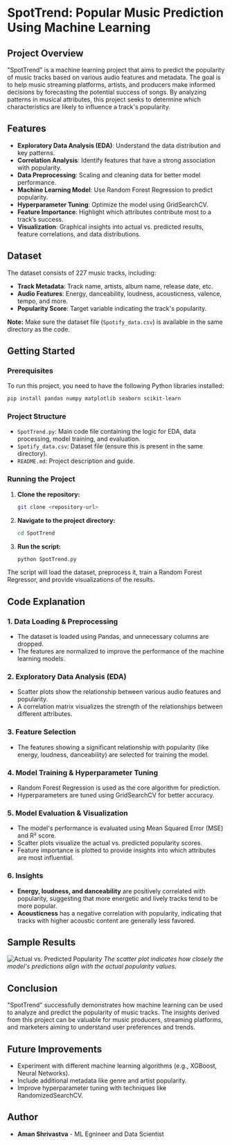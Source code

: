 # **SpotTrend: Popular Music Prediction Using Machine Learning**

## **Project Overview**
"SpotTrend" is a machine learning project that aims to predict the popularity of music tracks based on various audio features and metadata. The goal is to help music streaming platforms, artists, and producers make informed decisions by forecasting the potential success of songs. By analyzing patterns in musical attributes, this project seeks to determine which characteristics are likely to influence a track's popularity.

## **Features**
- **Exploratory Data Analysis (EDA)**: Understand the data distribution and key patterns.
- **Correlation Analysis**: Identify features that have a strong association with popularity.
- **Data Preprocessing**: Scaling and cleaning data for better model performance.
- **Machine Learning Model**: Use Random Forest Regression to predict popularity.
- **Hyperparameter Tuning**: Optimize the model using GridSearchCV.
- **Feature Importance**: Highlight which attributes contribute most to a track’s success.
- **Visualization**: Graphical insights into actual vs. predicted results, feature correlations, and data distributions.

## **Dataset**
The dataset consists of 227 music tracks, including:
- **Track Metadata**: Track name, artists, album name, release date, etc.
- **Audio Features**: Energy, danceability, loudness, acousticness, valence, tempo, and more.
- **Popularity Score**: Target variable indicating the track's popularity.

**Note:** Make sure the dataset file (`Spotify_data.csv`) is available in the same directory as the code.

## **Getting Started**

### **Prerequisites**
To run this project, you need to have the following Python libraries installed:
```bash
pip install pandas numpy matplotlib seaborn scikit-learn
```

### **Project Structure**
- `SpotTrend.py`: Main code file containing the logic for EDA, data processing, model training, and evaluation.
- `Spotify_data.csv`: Dataset file (ensure this is present in the same directory).
- `README.md`: Project description and guide.

### **Running the Project**
1. **Clone the repository:**
   ```bash
   git clone <repository-url>
   ```
2. **Navigate to the project directory:**
   ```bash
   cd SpotTrend
   ```
3. **Run the script:**
   ```bash
   python SpotTrend.py
   ```

The script will load the dataset, preprocess it, train a Random Forest Regressor, and provide visualizations of the results.

## **Code Explanation**
### **1. Data Loading & Preprocessing**
- The dataset is loaded using Pandas, and unnecessary columns are dropped.
- The features are normalized to improve the performance of the machine learning models.

### **2. Exploratory Data Analysis (EDA)**
- Scatter plots show the relationship between various audio features and popularity.
- A correlation matrix visualizes the strength of the relationships between different attributes.

### **3. Feature Selection**
- The features showing a significant relationship with popularity (like energy, loudness, danceability) are selected for training the model.

### **4. Model Training & Hyperparameter Tuning**
- Random Forest Regression is used as the core algorithm for prediction.
- Hyperparameters are tuned using GridSearchCV for better accuracy.

### **5. Model Evaluation & Visualization**
- The model's performance is evaluated using Mean Squared Error (MSE) and R² score.
- Scatter plots visualize the actual vs. predicted popularity scores.
- Feature importance is plotted to provide insights into which attributes are most influential.

### **6. Insights**
- **Energy, loudness, and danceability** are positively correlated with popularity, suggesting that more energetic and lively tracks tend to be more popular.
- **Acousticness** has a negative correlation with popularity, indicating that tracks with higher acoustic content are generally less favored.

## **Sample Results**
![Actual vs. Predicted Popularity](path/to/actual_vs_predicted.png)
*The scatter plot indicates how closely the model's predictions align with the actual popularity values.*

## **Conclusion**
"SpotTrend" successfully demonstrates how machine learning can be used to analyze and predict the popularity of music tracks. The insights derived from this project can be valuable for music producers, streaming platforms, and marketers aiming to understand user preferences and trends.

## **Future Improvements**
- Experiment with different machine learning algorithms (e.g., XGBoost, Neural Networks).
- Include additional metadata like genre and artist popularity.
- Improve hyperparameter tuning with techniques like RandomizedSearchCV.

## **Author**
- **Aman Shrivastva** - ML Egnineer and Data Scientist


